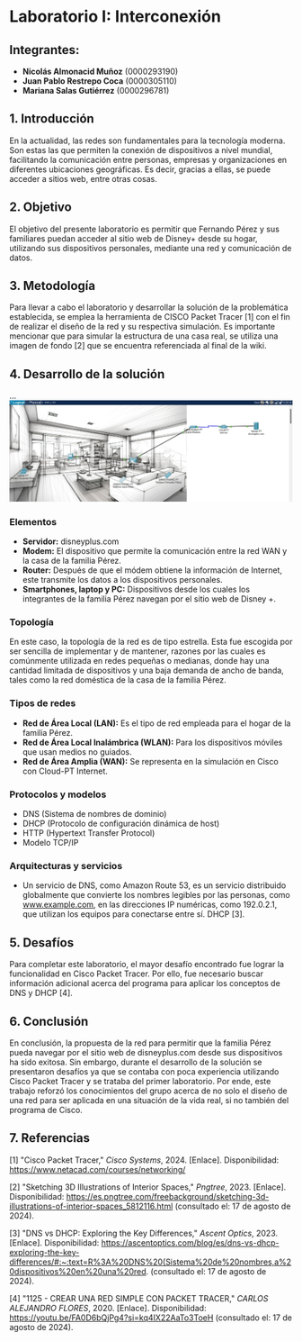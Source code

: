 # Laboratorio I: Interconexión

## Integrantes:
- **Nicolás Almonacid Muñoz** (0000293190)
- **Juan Pablo Restrepo Coca** (0000305110)
- **Mariana Salas Gutiérrez** (0000296781)

## 1. Introducción
En la actualidad, las redes son fundamentales para la tecnología moderna. Son estas las que permiten la conexión de dispositivos a nivel mundial, facilitando la comunicación entre personas, empresas y organizaciones en diferentes ubicaciones geográficas. Es decir, gracias a ellas, se puede acceder a sitios web, entre otras cosas.

## 2. Objetivo
El objetivo del presente laboratorio es permitir que Fernando Pérez y sus familiares puedan acceder al sitio web de Disney+ desde su hogar, utilizando sus dispositivos personales, mediante una red y comunicación de datos.

## 3. Metodología
Para llevar a cabo el laboratorio y desarrollar la solución de la problemática establecida, se emplea la herramienta de CISCO Packet Tracer [1] con el fin de realizar el diseño de la red y su respectiva simulación. Es importante mencionar que para simular la estructura de una casa real, se utiliza una imagen de fondo [2] que se encuentra referenciada al final de la wiki.

## 4. Desarrollo de la solución

...
![Imagen](redes_lab01.jpg)

### Elementos
- **Servidor:** disneyplus.com
- **Modem:** El dispositivo que permite la comunicación entre la red WAN y la casa de la familia Pérez.
- **Router:** Después de que el módem obtiene la información de Internet, este transmite los datos a los dispositivos personales.
- **Smartphones, laptop y PC:** Dispositivos desde los cuales los integrantes de la familia Pérez navegan por el sitio web de Disney +.
  
### Topología
En este caso, la topología de la red es de tipo estrella. Esta fue escogida por ser sencilla de implementar y de mantener, razones por las cuales es comúnmente utilizada en redes pequeñas o medianas, donde hay una cantidad limitada de dispositivos y una baja demanda de ancho de banda, tales como la red doméstica de la casa de la familia Pérez.

### Tipos de redes
- **Red de Área Local (LAN):** Es el tipo de red empleada para el hogar de la familia Pérez.
- **Red de Área Local Inalámbrica (WLAN):** Para los dispositivos móviles que usan medios no guiados.
- **Red de Área Amplia (WAN):** Se representa en la simulación en Cisco con Cloud-PT Internet.

### Protocolos y modelos
- DNS (Sistema de nombres de dominio)
- DHCP (Protocolo de configuración dinámica de host)
- HTTP (Hypertext Transfer Protocol)
- Modelo TCP/IP

### Arquitecturas y servicios
- Un servicio de DNS, como Amazon Route 53, es un servicio distribuido globalmente que convierte los nombres legibles por las personas, como www.example.com, en las direcciones IP numéricas, como 192.0.2.1, que utilizan los equipos para conectarse entre sí. DHCP [3].

## 5. Desafíos
Para completar este laboratorio, el mayor desafío encontrado fue lograr la funcionalidad en Cisco Packet Tracer. Por ello, fue necesario buscar información adicional acerca del programa para aplicar los conceptos de DNS y DHCP [4].

## 6. Conclusión
En conclusión, la propuesta de la red para permitir que la familia Pérez pueda navegar por el sitio web de disneyplus.com desde sus dispositivos ha sido exitosa. Sin embargo, durante el desarrollo de la solución se presentaron desafíos ya que se contaba con poca experiencia utilizando Cisco Packet Tracer y se trataba del primer laboratorio. Por ende, este trabajo reforzó los conocimientos del grupo acerca de no solo el diseño de una red para ser aplicada en una situación de la vida real, si no también del programa de Cisco.

## 7. Referencias
[1] "Cisco Packet Tracer," *Cisco Systems*, 2024. [Enlace]. Disponibilidad: https://www.netacad.com/courses/networking/

[2] "Sketching 3D Illustrations of Interior Spaces," *Pngtree*, 2023. [Enlace]. Disponibilidad: https://es.pngtree.com/freebackground/sketching-3d-illustrations-of-interior-spaces_5812116.html (consultado el: 17 de agosto de 2024).

[3] "DNS vs DHCP: Exploring the Key Differences," *Ascent Optics*, 2023. [Enlace]. Disponibilidad: https://ascentoptics.com/blog/es/dns-vs-dhcp-exploring-the-key-differences/#:~:text=R%3A%20DNS%20(Sistema%20de%20nombres,a%20dispositivos%20en%20una%20red. (consultado el: 17 de agosto de 2024).

[4] "1125 - CREAR UNA RED SIMPLE CON PACKET TRACER," *CARLOS ALEJANDRO FLORES*, 2020. [Enlace]. Disponibilidad: https://youtu.be/FA0D6bQjPg4?si=kq4IX22AaTo3ToeH (consultado el: 17 de agosto de 2024).
